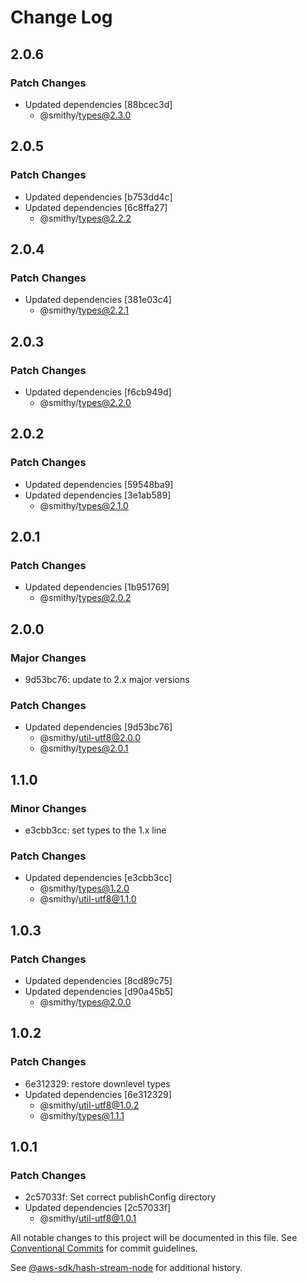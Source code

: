 # Change Log

## 2.0.6

### Patch Changes

- Updated dependencies [88bcec3d]
  - @smithy/types@2.3.0

## 2.0.5

### Patch Changes

- Updated dependencies [b753dd4c]
- Updated dependencies [6c8ffa27]
  - @smithy/types@2.2.2

## 2.0.4

### Patch Changes

- Updated dependencies [381e03c4]
  - @smithy/types@2.2.1

## 2.0.3

### Patch Changes

- Updated dependencies [f6cb949d]
  - @smithy/types@2.2.0

## 2.0.2

### Patch Changes

- Updated dependencies [59548ba9]
- Updated dependencies [3e1ab589]
  - @smithy/types@2.1.0

## 2.0.1

### Patch Changes

- Updated dependencies [1b951769]
  - @smithy/types@2.0.2

## 2.0.0

### Major Changes

- 9d53bc76: update to 2.x major versions

### Patch Changes

- Updated dependencies [9d53bc76]
  - @smithy/util-utf8@2.0.0
  - @smithy/types@2.0.1

## 1.1.0

### Minor Changes

- e3cbb3cc: set types to the 1.x line

### Patch Changes

- Updated dependencies [e3cbb3cc]
  - @smithy/types@1.2.0
  - @smithy/util-utf8@1.1.0

## 1.0.3

### Patch Changes

- Updated dependencies [8cd89c75]
- Updated dependencies [d90a45b5]
  - @smithy/types@2.0.0

## 1.0.2

### Patch Changes

- 6e312329: restore downlevel types
- Updated dependencies [6e312329]
  - @smithy/util-utf8@1.0.2
  - @smithy/types@1.1.1

## 1.0.1

### Patch Changes

- 2c57033f: Set correct publishConfig directory
- Updated dependencies [2c57033f]
  - @smithy/util-utf8@1.0.1

All notable changes to this project will be documented in this file.
See [Conventional Commits](https://conventionalcommits.org) for commit guidelines.

See [@aws-sdk/hash-stream-node](https://github.com/aws/aws-sdk-js-v3/blob/main/packages/hash-stream-node/CHANGELOG.md) for additional history.

